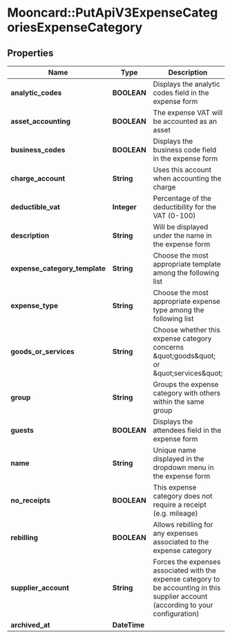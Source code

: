 # Mooncard::PutApiV3ExpenseCategoriesExpenseCategory

## Properties
Name | Type | Description | Notes
------------ | ------------- | ------------- | -------------
**analytic_codes** | **BOOLEAN** | Displays the analytic codes field in the expense form | [optional] 
**asset_accounting** | **BOOLEAN** | The expense VAT will be accounted as an asset | [optional] 
**business_codes** | **BOOLEAN** | Displays the business code field in the expense form | [optional] 
**charge_account** | **String** | Uses this account when accounting the charge | [optional] 
**deductible_vat** | **Integer** | Percentage of the deductibility for the VAT (0-100) | [optional] 
**description** | **String** | Will be displayed under the name in the expense form | [optional] 
**expense_category_template** | **String** | Choose the most appropriate template among the following list | [optional] 
**expense_type** | **String** | Choose the most appropriate expense type among the following list | [optional] 
**goods_or_services** | **String** | Choose whether this expense category concerns \&quot;goods\&quot; or \&quot;services\&quot; | [optional] 
**group** | **String** | Groups the expense category with others within the same group | [optional] 
**guests** | **BOOLEAN** | Displays the attendees field in the expense form | [optional] 
**name** | **String** | Unique name displayed in the dropdown menu in the expense form | [optional] 
**no_receipts** | **BOOLEAN** | This expense category does not require a receipt (e.g. mileage) | [optional] 
**rebilling** | **BOOLEAN** | Allows rebilling for any expenses associated to the expense category | [optional] 
**supplier_account** | **String** | Forces the expenses associated with the expense category to be accounting in this supplier account (according to your configuration) | [optional] 
**archived_at** | **DateTime** |  | [optional] 


